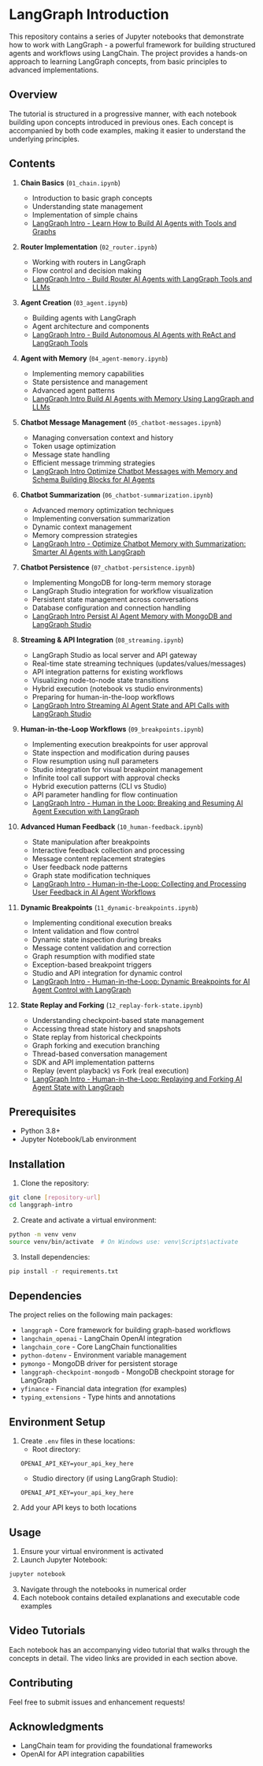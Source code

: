 # LangGraph Introduction

This repository contains a series of Jupyter notebooks that demonstrate how to work with LangGraph - a powerful framework for building structured agents and workflows using LangChain. The project provides a hands-on approach to learning LangGraph concepts, from basic principles to advanced implementations.

## Overview

The tutorial is structured in a progressive manner, with each notebook building upon concepts introduced in previous ones. Each concept is accompanied by both code examples, making it easier to understand the underlying principles.

## Contents

1. **Chain Basics** (`01_chain.ipynb`)
   - Introduction to basic graph concepts
   - Understanding state management
   - Implementation of simple chains
   - [LangGraph Intro - Learn How to Build AI Agents with Tools and Graphs](https://www.youtube.com/watch?v=8azc-h0INTQ)

2. **Router Implementation** (`02_router.ipynb`)
   - Working with routers in LangGraph
   - Flow control and decision making
   - [LangGraph Intro - Build Router AI Agents with LangGraph Tools and LLMs](https://www.youtube.com/watch?v=MN9RD8sAKjk)

3. **Agent Creation** (`03_agent.ipynb`)
   - Building agents with LangGraph
   - Agent architecture and components
   - [LangGraph Intro - Build Autonomous AI Agents with ReAct and LangGraph Tools](https://www.youtube.com/watch?v=ZfjaIshGkmk)

4. **Agent with Memory** (`04_agent-memory.ipynb`)
   - Implementing memory capabilities
   - State persistence and management
   - Advanced agent patterns
   - [LangGraph Intro Build AI Agents with Memory Using LangGraph and LLMs](https://www.youtube.com/watch?v=pLaXs--af14)

5. **Chatbot Message Management** (`05_chatbot-messages.ipynb`)
   - Managing conversation context and history
   - Token usage optimization
   - Message state handling
   - Efficient message trimming strategies
   - [LangGraph Intro Optimize Chatbot Messages with Memory and Schema Building Blocks for AI Agents](https://www.youtube.com/watch?v=rNYV_Qf9MLk)

6. **Chatbot Summarization** (`06_chatbot-summarization.ipynb`)
   - Advanced memory optimization techniques
   - Implementing conversation summarization
   - Dynamic context management
   - Memory compression strategies
   - [LangGraph Intro - Optimize Chatbot Memory with Summarization: Smarter AI Agents with LangGraph](https://www.youtube.com/watch?v=W0gzRP_g6H0)

7. **Chatbot Persistence** (`07_chatbot-persistence.ipynb`)
   - Implementing MongoDB for long-term memory storage
   - LangGraph Studio integration for workflow visualization
   - Persistent state management across conversations
   - Database configuration and connection handling
   - [LangGraph Intro Persist AI Agent Memory with MongoDB and LangGraph Studio](https://www.youtube.com/watch?v=OjGsw5IeR-g)

8. **Streaming & API Integration** (`08_streaming.ipynb`)
   - LangGraph Studio as local server and API gateway
   - Real-time state streaming techniques (updates/values/messages)
   - API integration patterns for existing workflows
   - Visualizing node-to-node state transitions
   - Hybrid execution (notebook vs studio environments)
   - Preparing for human-in-the-loop workflows
   - [LangGraph Intro Streaming AI Agent State and API Calls with LangGraph Studio](https://www.youtube.com/watch?v=hMHyPtwruVs)

9. **Human-in-the-Loop Workflows** (`09_breakpoints.ipynb`)
   - Implementing execution breakpoints for user approval
   - State inspection and modification during pauses
   - Flow resumption using null parameters
   - Studio integration for visual breakpoint management
   - Infinite tool call support with approval checks
   - Hybrid execution patterns (CLI vs Studio)
   - API parameter handling for flow continuation
   - [LangGraph Intro - Human in the Loop: Breaking and Resuming AI Agent Execution with LangGraph](https://www.youtube.com/watch?v=f0HEm9nY4ec)

10. **Advanced Human Feedback** (`10_human-feedback.ipynb`)
    - State manipulation after breakpoints
    - Interactive feedback collection and processing
    - Message content replacement strategies
    - User feedback node patterns
    - Graph state modification techniques
    - [LangGraph Intro - Human-in-the-Loop: Collecting and Processing User Feedback in AI Agent Workflows](https://www.youtube.com/watch?v=DZVtftZsr60)

11. **Dynamic Breakpoints** (`11_dynamic-breakpoints.ipynb`)
    - Implementing conditional execution breaks
    - Intent validation and flow control
    - Dynamic state inspection during breaks
    - Message content validation and correction
    - Graph resumption with modified state
    - Exception-based breakpoint triggers
    - Studio and API integration for dynamic control
    - [LangGraph Intro - Human-in-the-Loop: Dynamic Breakpoints for AI Agent Control with LangGraph](https://www.youtube.com/watch?v=LvkzIS3OV9w)

12. **State Replay and Forking** (`12_replay-fork-state.ipynb`)
    - Understanding checkpoint-based state management
    - Accessing thread state history and snapshots
    - State replay from historical checkpoints
    - Graph forking and execution branching
    - Thread-based conversation management
    - SDK and API implementation patterns
    - Replay (event playback) vs Fork (real execution)
    - [LangGraph Intro - Human-in-the-Loop: Replaying and Forking AI Agent State with LangGraph](https://www.youtube.com/watch?v=q70GGEHNWgw)

## Prerequisites

- Python 3.8+
- Jupyter Notebook/Lab environment

## Installation

1. Clone the repository:
```bash
git clone [repository-url]
cd langgraph-intro
```

2. Create and activate a virtual environment:
```bash
python -m venv venv
source venv/bin/activate  # On Windows use: venv\Scripts\activate
```

3. Install dependencies:
```bash
pip install -r requirements.txt
```

## Dependencies

The project relies on the following main packages:
- `langgraph` - Core framework for building graph-based workflows
- `langchain_openai` - LangChain OpenAI integration
- `langchain_core` - Core LangChain functionalities
- `python-dotenv` - Environment variable management
- `pymongo` - MongoDB driver for persistent storage
- `langgraph-checkpoint-mongodb` - MongoDB checkpoint storage for LangGraph
- `yfinance` - Financial data integration (for examples)
- `typing_extensions` - Type hints and annotations

## Environment Setup

1. Create `.env` files in these locations:
   - Root directory: 
   ```
   OPENAI_API_KEY=your_api_key_here
   ```
   - Studio directory (if using LangGraph Studio):
   ```
   OPENAI_API_KEY=your_api_key_here
   ```
2. Add your API keys to both locations

## Usage

1. Ensure your virtual environment is activated
2. Launch Jupyter Notebook:
```bash
jupyter notebook
```
3. Navigate through the notebooks in numerical order
4. Each notebook contains detailed explanations and executable code examples

## Video Tutorials

Each notebook has an accompanying video tutorial that walks through the concepts in detail. The video links are provided in each section above.

## Contributing

Feel free to submit issues and enhancement requests!

## Acknowledgments

- LangChain team for providing the foundational frameworks
- OpenAI for API integration capabilities
